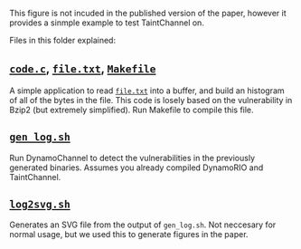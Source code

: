 This figure is not incuded in the published version of the paper, however it provides a sinmple example to test TaintChannel on.

Files in this folder explained:
## [`code.c`](code.c), [`file.txt`](file.txt), [`Makefile`](Makefile)
A simple application to read [`file.txt`](file.txt) into a buffer, and build an histogram of all of the bytes in the file. This code is losely based on the vulnerability in Bzip2 (but extremely simplified). Run Makefile to compile this file.

## [`gen_log.sh`](gen_log.sh)
Run DynamoChannel to detect the vulnerabilities in the previously generated binaries. Assumes you already  compiled DynamoRIO and TaintChannel.

## [`log2svg.sh`](log2svg.sh)
Generates an SVG file from the output of `gen_log.sh`. Not neccesary for normal usage, but we used this to generate figures in the paper.
